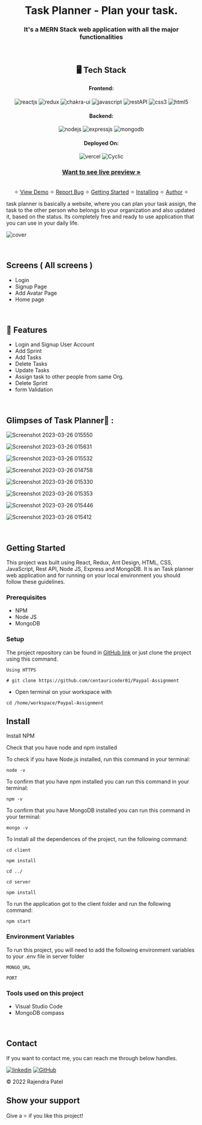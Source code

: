<h1 align="center">Task Planner - Plan your task.</h1>

<h3 align="center">It's a MERN Stack web application with all the major functionalities</h3>

<br />

<h2 align="center">🖥️ Tech Stack</h2>


<h4 align="center">Frontend:</h4>

<p align="center">
  <img src="https://img.shields.io/badge/React-20232A?style=for-the-badge&logo=react&logoColor=61DAFB" alt="reactjs" />
  <img src="https://img.shields.io/badge/Redux-593D88?style=for-the-badge&logo=redux&logoColor=white" alt="redux" />
  <img src="https://img.shields.io/badge/Ant_Design-3bc7bd?style=for-the-badge&logo=AntDesign&logoColor=white" alt="chakra-ui" />
  <img src="https://img.shields.io/badge/JavaScript-323330?style=for-the-badge&logo=javascript&logoColor=F7DF1E" alt="javascript" />
  <img src="https://img.shields.io/badge/Rest_API-02303A?style=for-the-badge&logo=react-router&logoColor=white" alt="restAPI" />
  <img src="https://img.shields.io/badge/CSS3-1572B6?style=for-the-badge&logo=css3&logoColor=white" alt="css3" />
  <img src="https://img.shields.io/badge/HTML5-E34F26?style=for-the-badge&logo=html5&logoColor=white" alt="html5" />
</p>


<h4 align="center">Backend:</h4>

<p align="center">
  <img src="https://img.shields.io/badge/Node.js-339933?style=for-the-badge&logo=nodedotjs&logoColor=white" alt="nodejs" />
  <img src="https://img.shields.io/badge/Express.js-000000?style=for-the-badge&logo=express&logoColor=white" alt="expressjs" />
  <img src="https://img.shields.io/badge/MongoDB-4EA94B?style=for-the-badge&logo=mongodb&logoColor=white" alt="mongodb" />
</p>

<h4 align="center">Deployed On:</h4>

<p align="center">
  <img src="https://img.shields.io/badge/vercel-00C7B7?style=for-the-badge&logo=vercel&logoColor=white" alt="vercel" />
  <img src="https://img.shields.io/badge/cyclic-430098?style=for-the-badge&logo=cyclic&logoColor=white" alt="Cyclic" />
</p>



<h3 align="center"><a href="https://task-planner-tan.vercel.app/"><strong>Want to see live preview »</strong></a></h3>

<p align="center">
  <br />&#10023;
  <a href="#Demo">View Demo</a> &#10023;
  <a href="https://github.com/centauricoder01/Paypal-Assignment/issues">Report Bug</a> &#10023;
  <a href="#Getting-Started">Getting Started</a> &#10023; 
  <a href="#Install">Installing</a> &#10023;
  <a href="#Contact">Author</a> &#10023;
</p>


task planner is basically a website, where you can plan your task assign, the task to the other person who belongs to your organization and also updated it, based on the status. Its completely free and ready to use application that you can use in your daily life.

![cover](https://user-images.githubusercontent.com/103047446/227739623-41bfa193-750b-406f-869b-c833707c850a.png)

<br />

## Screens ( All screens )
- Login
- Signup Page
- Add Avatar Page
- Home page

<br />


## 🚀 Features
- Login and Signup User Account
- Add Sprint
- Add Tasks
- Delete Tasks
- Update Tasks
- Assign task to other people from same Org.
- Delete Sprint
- form Validation

<br />

## Glimpses of Task Planner🙈 :

![Screenshot 2023-03-26 015550](https://user-images.githubusercontent.com/103047446/227740003-cb88907e-9f13-410a-b67b-99ead469105d.png)

![Screenshot 2023-03-26 015631](https://user-images.githubusercontent.com/103047446/227740009-ea9242ca-1fff-48e7-ada2-81bd0e1278fd.png)

![Screenshot 2023-03-26 015532](https://user-images.githubusercontent.com/103047446/227740007-2d4169e8-ce79-44d8-a10d-9d0fdb75b8d9.png)

![Screenshot 2023-03-26 014758](https://user-images.githubusercontent.com/103047446/227740019-ce848217-f051-4371-9fdc-08b2439ae29b.png)

![Screenshot 2023-03-26 015330](https://user-images.githubusercontent.com/103047446/227740023-43303b91-71e9-48b5-9ad5-4fc5c465af82.png)

![Screenshot 2023-03-26 015353](https://user-images.githubusercontent.com/103047446/227740025-aa56fe43-bc7b-49c2-a4ea-2d2417a18fa8.png)

![Screenshot 2023-03-26 015446](https://user-images.githubusercontent.com/103047446/227740028-e4d89af0-0b1b-4aaf-96f6-acaeba2d8388.png)

![Screenshot 2023-03-26 015412](https://user-images.githubusercontent.com/103047446/227740073-d958b42a-4b37-4a31-8b31-dd89d0e262c8.png)

<br />


## Getting Started

This project was built using React, Redux, Ant Design, HTML, CSS, JavaScript, Rest API, Node JS, Express and MongoDB. It is an Task planner web application and for running on your local environment you should follow these guidelines.


### Prerequisites

- NPM
- Node JS
- MongoDB

### Setup


The project repository can be found in [GitHub link](https://github.com/centauricoder01/Paypal-Assignment) or just clone the project using this command.


```
Using HTTPS

# git clone https://github.com/centauricoder01/Paypal-Assignment
```

+ Open terminal on your workspace with

```
cd /home/workspace/Paypal-Assignment
```


## Install

Install NPM

Check that you have node and npm installed

To check if you have Node.js installed, run this command in your terminal:


```
node -v
```

To confirm that you have npm installed you can run this command in your terminal:


```
npm -v
```

To confirm that you have MongoDB installed you can run this command in your terminal:


```
mongo -v
```


To install all the dependences of the project, run the following command:


```
cd client

npm install

cd ../

cd server

npm install
```


To run the application got to the client folder and run the following command:

```
npm start
```

### Environment Variables

To run this project, you will need to add the following environment variables to your .env file in server folder


`MONGO_URL`

`PORT`

### Tools used on this project

- Visual Studio Code
- MongoDB compass

<br />

## Contact

If you want to contact me, you can reach me through below handles.

[![linkedin](https://img.shields.io/badge/Rajendra_Patel-0077B5?style=for-the-badge&logo=linkedin&logoColor=white)](https://www.linkedin.com/in/rajendra01/)
[![GitHub](https://img.shields.io/badge/Rajendra_Patel-20232A?style=for-the-badge&logo=Github&logoColor=white)](https://github.com/centauricoder01)

© 2022 Rajendra Patel



## Show your support

Give a ⭐️ if you like this project!
